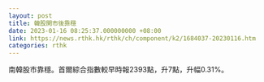```yaml
---
layout: post
title: 韓股開市後靠穩
date: 2023-01-16 08:25:37.000000000 +08:00
link: https://news.rthk.hk/rthk/ch/component/k2/1684037-20230116.htm
categories: rthk
---
```


南韓股市靠穩。首爾綜合指數較早時報2393點，升7點，升幅0.31%。
